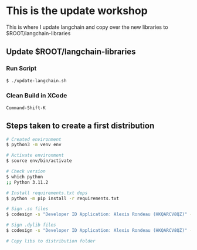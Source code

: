 # This is the update workshop
This is where I update langchain and copy over the new libraries to $ROOT/langchain-libraries

## Update $ROOT/langchain-libraries
### Run Script
```bash
$ ./update-langchain.sh
```

### Clean Build in XCode
```
Command-Shift-K
```

## Steps taken to create a first distribution

```bash
# Created environment
$ python3 -m venv env

# Activate environment
$ source env/bin/activate

# Check version
$ which python
;; Python 3.11.2

# Install requirements.txt deps
$ python -m pip install -r requirements.txt

# Sign .so files
$ codesign -s "Developer ID Application: Alexis Rondeau (HKQARCV8QZ)" -f ./**/*.so

# Sign .dylib files
$ codesign -s "Developer ID Application: Alexis Rondeau (HKQARCV8QZ)" -f ./env/lib/python3.11/site-packages/numpy/.dylibs/*.dylib

# Copy libs to distribution folder
```
